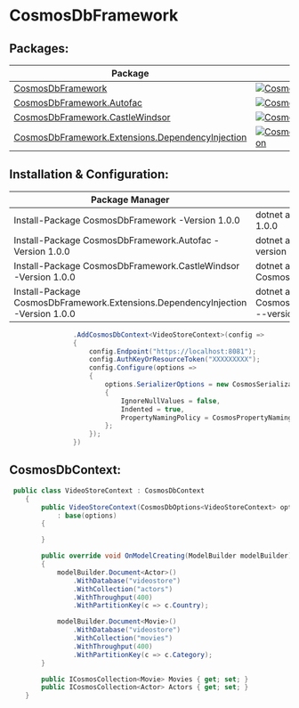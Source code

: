 # CosmosDbFramework

## Packages:

| Package | NuGet Stable | 
| ------- | ------------ |
| [CosmosDbFramework](https://www.nuget.org/packages/CosmosDbFramework/) | [![CosmosDbFramework](https://img.shields.io/nuget/v/CosmosDbFramework.svg)](https://www.nuget.org/packages/CosmosDbFramework/) |
| [CosmosDbFramework.Autofac](https://www.nuget.org/packages/CosmosDbFramework.Autofac/) | [![CosmosDbFramework.Autofac](https://img.shields.io/nuget/v/CosmosDbFramework.Autofac.svg)](https://www.nuget.org/packages/CosmosDbFramework.Autofac/) | 
| [CosmosDbFramework.CastleWindsor](https://www.nuget.org/packages/CosmosDbFramework.CastleWindsor/) | [![CosmosDbFramework.CastleWindsor](https://img.shields.io/nuget/v/CosmosDbFramework.CastleWindsor.svg)](https://www.nuget.org/packages/CosmosDbFramework.CastleWindsor/) |
| [CosmosDbFramework.Extensions.DependencyInjection](https://www.nuget.org/packages/CosmosDbFramework.Extensions.DependencyInjection/) | [![CosmosDbFramework.Extensions.DependencyInjection](https://img.shields.io/nuget/v/CosmosDbFramework.Extensions.DependencyInjection.svg)](https://www.nuget.org/packages/CosmosDbFramework.Extensions.DependencyInjection/) |

## Installation & Configuration: 

| Package Manager | .NET CLI | 
| --------------- | -------- |
| Install-Package CosmosDbFramework -Version 1.0.0 | dotnet add package CosmosDbFramework --version 1.0.0 |
| Install-Package CosmosDbFramework.Autofac -Version 1.0.0 | dotnet add package CosmosDbFramework.Autofac --version 1.0.0 |
| Install-Package CosmosDbFramework.CastleWindsor -Version 1.0.0 | dotnet add package CosmosDbFramework.CastleWindsor --version 1.0.0 |
| Install-Package CosmosDbFramework.Extensions.DependencyInjection -Version 1.0.0 | dotnet add package CosmosDbFramework.Extensions.DependencyInjection --version 1.0.0 |

```csharp
                .AddCosmosDbContext<VideoStoreContext>(config =>
                {
                    config.Endpoint("https://localhost:8081");
                    config.AuthKeyOrResourceToken("XXXXXXXXX");
                    config.Configure(options =>
                    {
                        options.SerializerOptions = new CosmosSerializationOptions
                        {
                            IgnoreNullValues = false,
                            Indented = true,
                            PropertyNamingPolicy = CosmosPropertyNamingPolicy.CamelCase
                        };
                    });
                })
```

## CosmosDbContext:

```csharp
 public class VideoStoreContext : CosmosDbContext
    {
        public VideoStoreContext(CosmosDbOptions<VideoStoreContext> options)
            : base(options)
        {

        }

        public override void OnModelCreating(ModelBuilder modelBuilder)
        {
            modelBuilder.Document<Actor>()
                .WithDatabase("videostore")
                .WithCollection("actors")
                .WithThroughput(400)
                .WithPartitionKey(c => c.Country);

            modelBuilder.Document<Movie>()
                .WithDatabase("videostore")
                .WithCollection("movies")
                .WithThroughput(400)
                .WithPartitionKey(c => c.Category);
        }

        public ICosmosCollection<Movie> Movies { get; set; }
        public ICosmosCollection<Actor> Actors { get; set; }
    }
```
